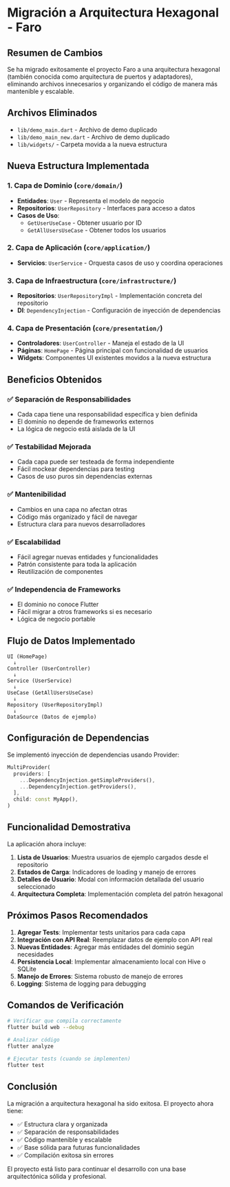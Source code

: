 # Migración a Arquitectura Hexagonal - Faro

## Resumen de Cambios

Se ha migrado exitosamente el proyecto Faro a una arquitectura hexagonal (también conocida como arquitectura de puertos y adaptadores), eliminando archivos innecesarios y organizando el código de manera más mantenible y escalable.

## Archivos Eliminados

- `lib/demo_main.dart` - Archivo de demo duplicado
- `lib/demo_main_new.dart` - Archivo de demo duplicado
- `lib/widgets/` - Carpeta movida a la nueva estructura

## Nueva Estructura Implementada

### 1. Capa de Dominio (`core/domain/`)
- **Entidades**: `User` - Representa el modelo de negocio
- **Repositorios**: `UserRepository` - Interfaces para acceso a datos
- **Casos de Uso**: 
  - `GetUserUseCase` - Obtener usuario por ID
  - `GetAllUsersUseCase` - Obtener todos los usuarios

### 2. Capa de Aplicación (`core/application/`)
- **Servicios**: `UserService` - Orquesta casos de uso y coordina operaciones

### 3. Capa de Infraestructura (`core/infrastructure/`)
- **Repositorios**: `UserRepositoryImpl` - Implementación concreta del repositorio
- **DI**: `DependencyInjection` - Configuración de inyección de dependencias

### 4. Capa de Presentación (`core/presentation/`)
- **Controladores**: `UserController` - Maneja el estado de la UI
- **Páginas**: `HomePage` - Página principal con funcionalidad de usuarios
- **Widgets**: Componentes UI existentes movidos a la nueva estructura

## Beneficios Obtenidos

### ✅ Separación de Responsabilidades
- Cada capa tiene una responsabilidad específica y bien definida
- El dominio no depende de frameworks externos
- La lógica de negocio está aislada de la UI

### ✅ Testabilidad Mejorada
- Cada capa puede ser testeada de forma independiente
- Fácil mockear dependencias para testing
- Casos de uso puros sin dependencias externas

### ✅ Mantenibilidad
- Cambios en una capa no afectan otras
- Código más organizado y fácil de navegar
- Estructura clara para nuevos desarrolladores

### ✅ Escalabilidad
- Fácil agregar nuevas entidades y funcionalidades
- Patrón consistente para toda la aplicación
- Reutilización de componentes

### ✅ Independencia de Frameworks
- El dominio no conoce Flutter
- Fácil migrar a otros frameworks si es necesario
- Lógica de negocio portable

## Flujo de Datos Implementado

```
UI (HomePage) 
  ↓
Controller (UserController)
  ↓
Service (UserService)
  ↓
UseCase (GetAllUsersUseCase)
  ↓
Repository (UserRepositoryImpl)
  ↓
DataSource (Datos de ejemplo)
```

## Configuración de Dependencias

Se implementó inyección de dependencias usando Provider:

```dart
MultiProvider(
  providers: [
    ...DependencyInjection.getSimpleProviders(),
    ...DependencyInjection.getProviders(),
  ],
  child: const MyApp(),
)
```

## Funcionalidad Demostrativa

La aplicación ahora incluye:

1. **Lista de Usuarios**: Muestra usuarios de ejemplo cargados desde el repositorio
2. **Estados de Carga**: Indicadores de loading y manejo de errores
3. **Detalles de Usuario**: Modal con información detallada del usuario seleccionado
4. **Arquitectura Completa**: Implementación completa del patrón hexagonal

## Próximos Pasos Recomendados

1. **Agregar Tests**: Implementar tests unitarios para cada capa
2. **Integración con API Real**: Reemplazar datos de ejemplo con API real
3. **Nuevas Entidades**: Agregar más entidades del dominio según necesidades
4. **Persistencia Local**: Implementar almacenamiento local con Hive o SQLite
5. **Manejo de Errores**: Sistema robusto de manejo de errores
6. **Logging**: Sistema de logging para debugging

## Comandos de Verificación

```bash
# Verificar que compila correctamente
flutter build web --debug

# Analizar código
flutter analyze

# Ejecutar tests (cuando se implementen)
flutter test
```

## Conclusión

La migración a arquitectura hexagonal ha sido exitosa. El proyecto ahora tiene:

- ✅ Estructura clara y organizada
- ✅ Separación de responsabilidades
- ✅ Código mantenible y escalable
- ✅ Base sólida para futuras funcionalidades
- ✅ Compilación exitosa sin errores

El proyecto está listo para continuar el desarrollo con una base arquitectónica sólida y profesional.
